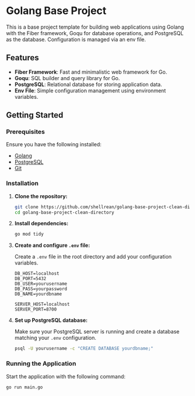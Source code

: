 # Golang Base Project

This is a base project template for building web applications using Golang with the Fiber framework, Goqu for database operations, and PostgreSQL as the database. Configuration is managed via an env file.

## Features

- **Fiber Framework**: Fast and minimalistic web framework for Go.
- **Goqu**: SQL builder and query library for Go.
- **PostgreSQL**: Relational database for storing application data.
- **Env File**: Simple configuration management using environment variables.

## Getting Started

### Prerequisites

Ensure you have the following installed:

- [Golang](https://golang.org/dl/)
- [PostgreSQL](https://www.postgresql.org/download/)
- [Git](https://git-scm.com/)

### Installation

1. **Clone the repository:**

    ```sh
    git clone https://github.com/shellrean/golang-base-project-clean-directory.git
    cd golang-base-project-clean-directory
    ```

2. **Install dependencies:**

    ```sh
    go mod tidy
    ```

3. **Create and configure `.env` file:**

   Create a `.env` file in the root directory and add your configuration variables.

    ```env
    DB_HOST=localhost
    DB_PORT=5432
    DB_USER=yourusername
    DB_PASS=yourpassword
    DB_NAME=yourdbname
   
    SERVER_HOST=localhost
    SERVER_PORT=8700
    ```

4. **Set up PostgreSQL database:**

   Make sure your PostgreSQL server is running and create a database matching your `.env` configuration.

    ```sh
    psql -U yourusername -c "CREATE DATABASE yourdbname;"
    ```

### Running the Application

Start the application with the following command:

```sh
go run main.go
